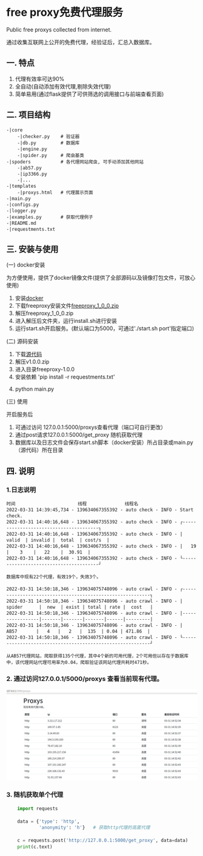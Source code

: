 # free proxy免费代理服务

Public free proxys collected from internet.

通过收集互联网上公开的免费代理，经验证后，汇总入数据库。

## 一. 特点

1. 代理有效率可达90%
2. 全自动(自动添加有效代理,剔除失效代理)
3. 简单易用(通过flask提供了可供筛选的调用接口与前端查看页面)

## 二. 项目结构
    
    -|core
        -|checker.py    # 验证器
        -|db.py         # 数据库
        -|engine.py
        -|spider.py     # 爬虫基类
    -|spoders           # 各代理网站爬虫, 可手动添加其他网站
        -|ab57.py
        -|ip3366.py
        -|...
    -|templates 
        -|proxys.html   # 代理展示页面
    -|main.py
    -|configs.py
    -|logger.py
    -|examples.py       # 获取代理例子
    -|README.md
    -|requestments.txt

## 三. 安装与使用

(一) docker安装

为方便使用，提供了docker镜像文件(提供了全部源码以及镜像打包文件，可放心使用)
1) 安装[docker](https://docs.docker.com/get-docker/)
2) 下载freeproxy安装文件[freeproxy_1_0_0.zip](https://github.com/yatengLG/freeproxy/releases/download/v1.0.0/freeproxy_1_0_0.zip)
3) 解压freeproxy_1_0_0.zip
4) 进入解压后文件夹，运行install.sh进行安装
5) 运行start.sh开启服务。(默认端口为5000，可通过'./start.sh port'指定端口)

(二) 源码安装

1) 下载[源代码](https://github.com/yatengLG/freeproxy/archive/refs/tags/v1.0.0.zip)
2) 解压v1.0.0.zip
2) 进入目录freeproxy-1.0.0
3) 安装依赖 'pip install -r requestments.txt'
4. python main.py

(三) 使用

开启服务后
1) 可通过访问 127.0.0.1:5000/proxys查看代理（端口可自行更改）
2) 通过post请求127.0.0.1:5000/get_proxy 随机获取代理
3) 数据库以及日志文件会保存start.sh脚本（docker安装）所占目录或main.py（源代码）所在目录

## 四. 说明

### 1.日志说明
    
    时间                       线程              线程名               
    2022-03-31 14:39:45,734 - 139634067355392 - auto check - INFO - Start check.
    2022-03-31 14:40:16,648 - 139634067355392 - auto check - INFO - ┌---------------------------------------┐
    2022-03-31 14:40:16,648 - 139634067355392 - auto check - INFO - |  valid  | invalid |  total  | cost/s  |
    2022-03-31 14:40:16,648 - 139634067355392 - auto check - INFO - |   19    |    3    |   22    |  30.91  |
    2022-03-31 14:40:16,648 - 139634067355392 - auto check - INFO - └---------------------------------------┘
    
    数据库中现有22个代理，有效19个，失效3个。
    
    2022-03-31 14:50:18,346 - 139634075748096 - auto crawl - INFO - ┌----------------------------------------------------------┐
    2022-03-31 14:50:18,346 - 139634075748096 - auto crawl - INFO - |     spider      |  new  | exist | total | rate |  cost   |
    2022-03-31 14:50:18,346 - 139634075748096 - auto crawl - INFO - |-----------------|-------|-------|-------|------|---------|
    2022-03-31 14:50:18,346 - 139634075748096 - auto crawl - INFO - |      AB57       |   4   |   2   |  135  | 0.04 | 471.86  |
    2022-03-31 14:50:18,346 - 139634075748096 - auto crawl - INFO - └----------------------------------------------------------┘
    
    从AB57代理网站，爬取获得135个代理，其中4个新的可用代理，2个可用但以存在于数据库中，该代理网站代理可用率为0.04，爬取验证该网站代理共耗时471秒。


### 2. 通过访问127.0.0.1/5000/proxys 查看当前现有代理。
![aa](images/gnome-shell-screenshot-UKWYJ1.png)

### 3. 随机获取单个代理

```python
    import requests
    
    data = {'type': 'http',
            'anonymity': 'h'}   # 获取http代理的高匿代理
    
    c = requests.post('http://127.0.0.1:5000/get_proxy', data=data)
    print(c.text)
```
